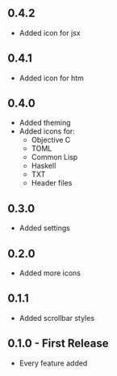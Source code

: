 ## 0.4.2
* Added icon for jsx
## 0.4.1
* Added icon for htm
## 0.4.0
* Added theming
* Added icons for:
  - Objective C
  - TOML
  - Common Lisp
  - Haskell
  - TXT
  - Header files
## 0.3.0
* Added settings
## 0.2.0
* Added more icons
## 0.1.1
* Added scrollbar styles
## 0.1.0 - First Release
* Every feature added
